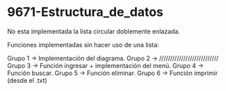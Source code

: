 # 9671-Estructura_de_datos

No esta implementada la lista circular doblemente enlazada.

Funciones implementadas sin hacer uso de una lista:

Grupo 1 -> Implementación del diagrama.
Grupo 2 -> ///////////////////////////
Grupo 3 -> Función ingresar + implementación del menú.
Grupo 4 -> Función buscar.
Grupo 5 -> Función eliminar.
Grupo 6 -> Función imprimir (desde el .txt)